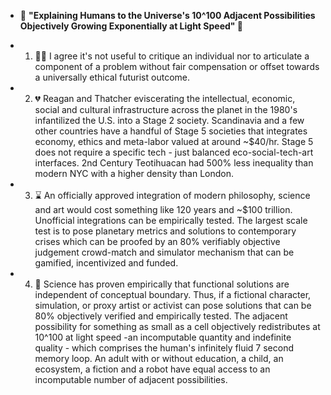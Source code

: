 - 🤖 **"Explaining Humans to the Universe's 10^100 Adjacent Possibilities Objectively Growing Exponentially at Light Speed" 🤖**

- 1. 🤝🏽 I agree it's not useful to critique an individual nor to articulate a component of a problem without fair compensation or offset towards a universally ethical futurist outcome.

- 2. 💔 Reagan and Thatcher eviscerating the intellectual, economic, social and cultural infrastructure across the planet in the 1980's infantilized the U.S. into a Stage 2 society. Scandinavia and a few other countries have a handful of Stage 5 societies that integrates economy, ethics and meta-labor valued at around ~$40/hr. Stage 5 does not require a specific tech - just balanced eco-social-tech-art interfaces. 2nd Century Teotihuacan had 500% less inequality than modern NYC with a higher density than London.

- 3. ⌛ An officially approved integration of modern philosophy, science and art would cost something like 120 years and ~$100 trillion. Unofficial integrations can be empirically tested. The largest scale test is to pose planetary metrics and solutions to contemporary crises which can be proofed by an 80% verifiably objective judgement crowd-match and simulator mechanism that can be gamified, incentivized and funded.

- 4. 🌌 Science has proven empirically that functional solutions are independent of conceptual boundary. Thus, if a fictional character, simulation, or proxy artist or activist can pose solutions that can be 80% objectively verified and empirically tested. The adjacent possibility for something as small as a cell objectively redistributes at 10^100 at light speed -an incomputable quantity and indefinite quality - which comprises the human's infinitely fluid 7 second memory loop. An adult with or without education, a child, an ecosystem, a fiction and a robot have equal access to an incomputable number of adjacent possibilities.
